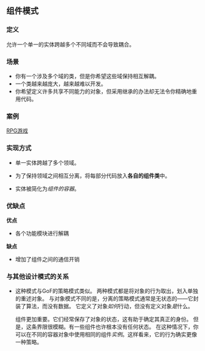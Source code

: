 ## 组件模式

### 定义

允许一个单一的实体跨越多个不同域而不会导致耦合。

### 场景

- 你有一个涉及多个域的类，但是你希望这些域保持相互解耦。
- 一个类越来越庞大，越来越难以开发。
- 你希望定义许多共享不同能力的对象，但采用继承的办法却无法令你精确地重用代码。

### 案例

[RPG游戏](./Assets/DecouplingPatterns/Component)

### 实现方式

* 单一实体跨越了多个领域。

* 为了保持领域之间相互分离，将每部分代码放入**各自的组件类**中。

* 实体被简化为*组件的容器*。

### 优缺点

**优点**

* 各个功能模块进行解耦

**缺点**

* 增加了组件之间的通信开销

### 与其他设计模式的关系

- 这种模式与GoF的策略模式类似。 两种模式都是将对象的行为取出，划入单独的重述对象。 与对象模式不同的是，分离的策略模式通常是无状态的——它封装了算法，而没有数据。 它定义了对象*如何*行动，但没有定义对象*是*什么。

  组件更加重要。它们经常保存了对象的状态，这有助于确定其真正的身份。 但是，这条界限很模糊。有一些组件也许根本没有任何状态。 在这种情况下，你可以在不同的容器对象中使用相同的组件*实例*。这样看来，它的行为确实更像一种策略。